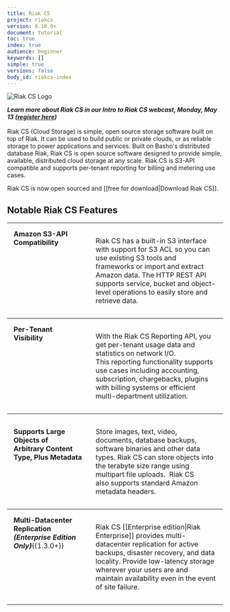 ```yaml
---
title: Riak CS
project: riakcs
version: 0.10.0+
document: tutorial
toc: true
index: true
audience: beginner
keywords: []
simple: true
versions: false
body_id: riakcs-index
---
```


![Riak CS Logo](/images/riak-cs-logo.png)

***Learn more about Riak CS in our Intro to Riak CS webcast, Monday, May 13 (<a href="http://info.basho.com/IntroToRiakCSMay13.html" target="_blank">register here</a>)***
<br>
<br>
Riak CS (Cloud Storage) is simple, open source storage software built on top of Riak. It can be used to build public or private clouds, or as reliable storage to power applications and services. Built on Basho's distributed database Riak, Riak CS is open source software designed to provide simple, available, distributed cloud storage at any scale. Riak CS is S3-API compatible and supports per-tenant reporting for billing and metering use cases.

Riak CS is now open sourced and [[free for download|Download Riak CS]].

## Notable Riak CS Features

<table style="width: 100%; border-spacing: 0px;">
<tbody>
<tr align="left" valign="top">
<td style="padding: 15px; margin: 15px; border-width: 1px 0 1px 0; border-style: solid;"><strong>Amazon S3-API Compatibility</strong></td>
<td style="padding: 15px; margin: 15px; border-width: 1px 0 1px 0; border-style: solid;">
<p>Riak CS has a built-in S3 interface with support for S3&nbsp;ACL so you can use existing S3 tools and frameworks&nbsp;or import and extract Amazon data. The HTTP REST&nbsp;API supports service, bucket and object-level&nbsp;operations to easily store and retrieve data.&nbsp;</p>
</td>
</tr>
<tr align="left" valign="top">
<td style="padding: 15px; margin: 15px; border-width: 0 0 1px 0; border-style: solid;"><strong>Per-Tenant Visibility</strong></td>
<td style="padding: 15px; margin: 15px; border-width: 0 0 1px 0; border-style: solid;">
<p>With the Riak CS Reporting API, you get per-tenant&nbsp;usage data and statistics on network I/O. This&nbsp;reporting functionality supports use cases including&nbsp;accounting, subscription, chargebacks, plugins with&nbsp;billing systems or efficient multi-department&nbsp;utilization.</p>
</td>
</tr>
<tr align="left" valign="top">
<td style="padding: 15px; margin: 15px; border-width: 0 0 1px 0; border-style: solid;">
<p><strong>Supports Large Objects of Arbitrary&nbsp;Content Type, Plus&nbsp;Metadata</strong></p>
</td>
<td style="padding: 15px; margin: 15px; border-width: 0 0 1px 0; border-style: solid;">
<p>Store images, text, video, documents, database&nbsp;backups, software binaries and other data types.&nbsp;Riak CS can store objects into the terabyte size range using multipart file uploads.&nbsp;&nbsp;Riak CS also&nbsp;supports standard Amazon metadata headers.</p>
</td>
</tr>
<tr align="left" valign="top">
<td style="padding: 15px; margin: 15px; border-width: 0 0 1px 0; border-style: solid;"><strong>Multi-Datacenter Replication<br><i>(Enterprise Edition Only)</i></strong>{{1.3.0+}}</td>
<td style="padding: 15px; margin: 15px; border-width: 0 0 1px 0; border-style: solid;">
<p>Riak CS [[Enterprise edition|Riak Enterprise]] provides multi-datacenter replication for active backups, disaster recovery, and data locality. Provide low-latency storage wherever your users are and maintain availability even in the event of site failure.</p>
</td>
</tr>
</tbody>
</table>


